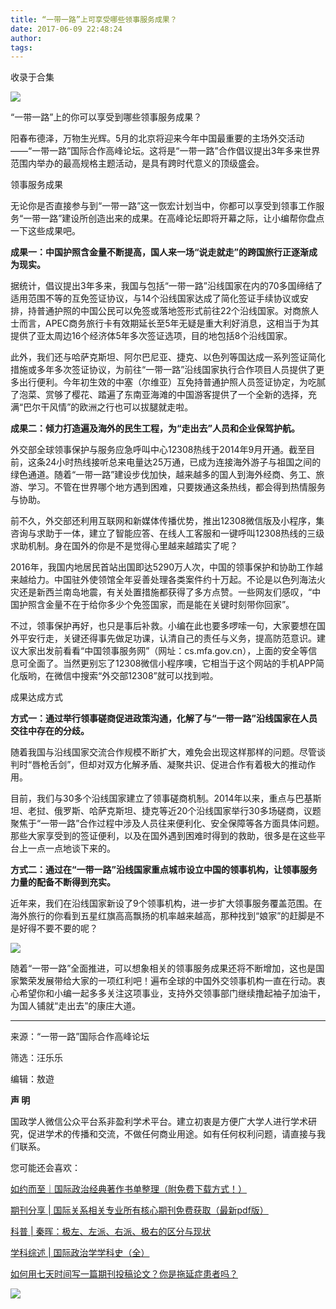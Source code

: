 ```yaml
---
title: “一带一路”上可享受哪些领事服务成果？
date: 2017-06-09 22:48:24
author: 
tags: 
---
```



收录于合集

![](/images/4224/2.png)

  

“一带一路”上的你可以享受到哪些领事服务成果？

  

阳春布德泽，万物生光辉。5月的北京将迎来今年中国最重要的主场外交活动——“一带一路”国际合作高峰论坛。这将是“一带一路”合作倡议提出3年多来世界范围内举办的最高规格主题活动，是具有跨时代意义的顶级盛会。

  

领事服务成果

  

无论你是否直接参与到“一带一路”这一恢宏计划当中，你都可以享受到领事工作服务“一带一路”建设所创造出来的成果。在高峰论坛即将开幕之际，让小编帮你盘点一下这些成果吧。

  

 **成果一：中国护照含金量不断提高，国人来一场“说走就走”的跨国旅行正逐渐成为现实。**

  

据统计，倡议提出3年多来，我国与包括“一带一路”沿线国家在内的70多国缔结了适用范围不等的互免签证协议，与14个沿线国家达成了简化签证手续协议或安排，持普通护照的中国公民可以免签或落地签形式前往22个沿线国家。对商旅人士而言，APEC商务旅行卡有效期延长至5年无疑是重大利好消息，这相当于为其提供了亚太周边16个经济体5年多次签证选项，目的地包括8个沿线国家。

  

此外，我们还与哈萨克斯坦、阿尔巴尼亚、捷克、以色列等国达成一系列签证简化措施或多年多次签证协议，为前往“一带一路”沿线国家执行合作项目人员提供了更多出行便利。今年初生效的中塞（尔维亚）互免持普通护照人员签证协定，为吃腻了泡菜、赏够了樱花、踏遍了东南亚海滩的中国游客提供了一个全新的选择，充满“巴尔干风情”的欧洲之行也可以拔腿就走啦。

  

 **成果二：倾力打造遍及海外的民生工程，为“走出去”人员和企业保驾护航。**

  

外交部全球领事保护与服务应急呼叫中心12308热线于2014年9月开通。截至目前，这条24小时热线接听总来电量达25万通，已成为连接海外游子与祖国之间的绿色通道。随着“一带一路”建设步伐加快，越来越多的国人到海外经商、务工、旅游、学习。不管在世界哪个地方遇到困难，只要拨通这条热线，都会得到热情服务与协助。

  

前不久，外交部还利用互联网和新媒体传播优势，推出12308微信版及小程序，集咨询与求助于一体，建立了智能应答、在线人工客服和一键呼叫12308热线的三级求助机制。身在国外的你是不是觉得心里越来越踏实了呢？

  

2016年，我国内地居民首站出国即达5290万人次，中国的领事保护和协助工作越来越给力。中国驻外使领馆全年妥善处理各类案件约十万起。不论是以色列海法火灾还是新西兰南岛地震，有关处置措施都获得了多方点赞。一些网友们感叹，“中国护照含金量不在于给你多少个免签国家，而是能在关键时刻带你回家”。

  

不过，领事保护再好，也只是事后补救。小编在此也要多啰嗦一句，大家要想在国外平安行走，关键还得事先做足功课，认清自己的责任与义务，提高防范意识。建议大家出发前看看“中国领事服务网”（网址：cs.mfa.gov.cn），上面的安全等信息可全面了。当然更别忘了12308微信小程序噢，它相当于这个网站的手机APP简化版哟，在微信中搜索“外交部12308”就可以找到啦。

  

成果达成方式

  

 **方式一：通过举行领事磋商促进政策沟通，化解了与“一带一路”沿线国家在人员交往中存在的分歧。**

  

随着我国与沿线国家交流合作规模不断扩大，难免会出现这样那样的问题。尽管谈判时“唇枪舌剑”，但却对双方化解矛盾、凝聚共识、促进合作有着极大的推动作用。

  

目前，我们与30多个沿线国家建立了领事磋商机制。2014年以来，重点与巴基斯坦、老挝、俄罗斯、哈萨克斯坦、捷克等近20个沿线国家举行30多场磋商，议题聚焦于“一带一路”合作过程中涉及人员往来便利化、安全保障等各方面具体问题。那些大家享受到的签证便利，以及在国外遇到困难时得到的救助，很多是在这些平台上一点一点地谈下来的。

  

 **方式二：通过在“一带一路”沿线国家重点城市设立中国的领事机构，让领事服务力量的配备不断得到充实。**

  

近年来，我们在沿线国家新设了9个领事机构，进一步扩大领事服务覆盖范围。在海外旅行的你看到五星红旗高高飘扬的机率越来越高，那种找到“娘家”的赶脚是不是好得不要不要的呢？

  

![](/images/4224/3.png)

  

随着“一带一路”全面推进，可以想象相关的领事服务成果还将不断增加，这也是国家繁荣发展带给大家的一项红利吧！遍布全球的中国外交领事机构一直在行动。衷心希望你和小编一起多多关注这项事业，支持外交领事部门继续撸起袖子加油干，为国人铺就“走出去”的康庄大道。

  

  

* * *

  

来源：“一带一路”国际合作高峰论坛

筛选：汪乐乐

编辑：敖遊  

  

 **声 明**

国政学人微信公众平台系非盈利学术平台。建立初衷是方便广大学人进行学术研究，促进学术的传播和交流，不做任何商业用途。如有任何权利问题，请直接与我们联系。

  

  

您可能还会喜欢：

[如约而至｜国际政治经典著作书单整理（附免费下载方式！）](http://mp.weixin.qq.com/s?__biz=MzI3MTYzMzE5Mw==&mid=2247484047&idx=1&sn=7cbf5e66e8c4ecc1567f9259c5ddf5c5&chksm=eb3f9cc9dc4815df5dfd4d47882cb03ee5512acbfc03a57ff759a0b64aea0cd3cf5d6fc36fa8&scene=21#wechat_redirect)

[期刊分享 |
国际关系相关专业所有核心期刊免费获取（最新pdf版）](http://mp.weixin.qq.com/s?__biz=MzI3MTYzMzE5Mw==&mid=2247484056&idx=4&sn=23e11c3222678a1409b173359f85dcb6&chksm=eb3f9cdedc4815c8aa50ea71548dfdd5c0cc40a9ea28de076ba14178d74f9e0b7a711b093821&scene=21#wechat_redirect)  

[科普 |
秦晖：极左、左派、右派、极右的区分与现状](http://mp.weixin.qq.com/s?__biz=MzI3MTYzMzE5Mw==&mid=2247484129&idx=1&sn=b4819efcf421a202fe5000359d0ef690&scene=21#wechat_redirect)

[学科综述 |
国际政治学学科史（全）](http://mp.weixin.qq.com/s?__biz=MzI3MTYzMzE5Mw==&mid=2247483961&idx=2&sn=5e1bb06e2f8d246383f9e8174ea0076c&scene=21#wechat_redirect)

[如何用七天时间写一篇期刊投稿论文？你是拖延症患者吗？](http://mp.weixin.qq.com/s?__biz=MzI3MTYzMzE5Mw==&mid=2247484151&idx=2&sn=beceb344e95a48a15efc15ce307797f0&chksm=eb3f9cb1dc4815a7d4b7a41a82c5f10c07c6e3f0fec0d98d91941c346c4a340c0dfa19419f49&scene=21#wechat_redirect)

  

![](/images/4224/4.png)

  

  

